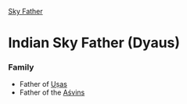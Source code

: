[Sky Father](say-father.md)

# Indian Sky Father (Dyaus)
### Family
- Father of [Uṣas](dawn-indian.md)
- Father of the [Aśvins](sky-sons-indian)
